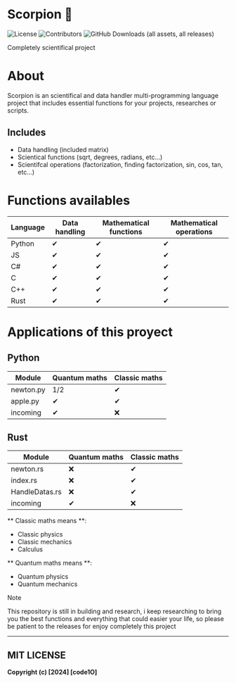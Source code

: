 
# Scorpion 🦂

![License](https://img.shields.io/badge/License-MIT-blue.svg)
![Contributors](https://img.shields.io/github/contributors/code1O/scorpion.svg)
![GitHub Downloads (all assets, all releases)](https://img.shields.io/github/downloads/code1O/scorpion/total?logo=Github)

Completely scientifical project

# About

Scorpion is an scientifical and data handler multi-programming language project that includes essential functions for your projects, researches or scripts.

## Includes
- Data handling (included matrix)
- Scientical functions (sqrt, degrees, radians, etc...)
- Scientifcal operations (factorization, finding factorization, sin, cos, tan, etc...)


# Functions availables

| Language | Data handling |  Mathematical functions | Mathematical operations  |
| -------- | ------------- |  ---------------------  | ------------------------ |
| Python   |      ✔        |         ✔              |           ✔              |
|   JS     |      ✔        |         ✔              |           ✔              |
|   C#     |      ✔       |         ✔              |           ✔              |
|   C      |      ✔       |         ✔              |           ✔              |
|   C++    |       ✔       |         ✔              |           ✔              |
|  Rust    |       ✔       |         ✔              |           ✔              |

# Applications of this proyect

## Python
| Module | Quantum maths | Classic maths |
| --------- | ------------- | ---------------- |
| newton.py |    1/2        |       ✔         |
| apple.py  |    ✔         |       ✔         |
| incoming  |    ✔         |       ❌        |

## Rust
| Module | Quantum maths | Classic maths |
| --------- | ------------- | ---------------- |
| newton.rs |    ❌        |       ✔         |
| index.rs  |    ❌         |       ✔         |
| HandleDatas.rs| ❌        |       ✔         |
| incoming  |    ✔         |       ❌        |


** Classic maths means **:

- Classic physics
- Classic mechanics
- Calculus

** Quantum maths means **:
- Quantum physics
- Quantum mechanics


> [!NOTE]
> This repository is still in building and research, i keep researching to bring you the best functions and everything that could easier your life, so please be patient to the releases for enjoy completely this project

---

## MIT LICENSE
**Copyright (c) [2024] [code1O]**

